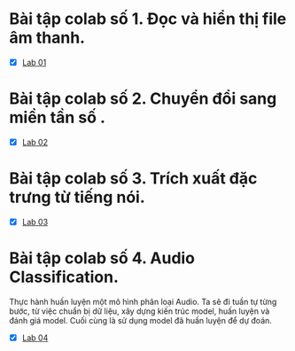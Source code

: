  # Bài tập colab số 1. Đọc và hiển thị file âm thanh.

- [x] [Lab 01](https://github.com/VanKhaiii/CS337.O11/blob/main/Homework/21520274_Lab01.ipynb) 

# Bài tập colab số 2. Chuyển đổi sang miền tần số .

 - [x] [Lab 02](https://github.com/VanKhaiii/CS337.O11/blob/main/Homework/21520274_Lab02.ipynb) 

# Bài tập colab số 3. Trích xuất đặc trưng từ tiếng nói.

- [x] [Lab 03](https://github.com/VanKhaiii/CS337.O11/blob/main/Homework/21520274_Lab03.ipynb) 

# Bài tập colab số 4. Audio Classification.

Thực hành huấn luyện một mô hình phân loại Audio. Ta sẽ đi tuần tự từng bước, từ việc chuẩn bị dữ liệu, xây dựng kiến trúc model, 
huấn luyện và đánh giá model. Cuối cùng là sử dụng model đã huấn luyện để dự đoán.  

- [x] [Lab 04](https://github.com/VanKhaiii/CS337.O11/blob/main/Homework/21520274_Lab04.ipynb) 
